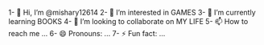 1- 👋 Hi, I’m @mishary12614
2- 👀 I’m interested in GAMES
3- 🌱 I’m currently learning BOOKS
4- 💞️ I’m looking to collaborate on MY LIFE
5- 📫 How to reach me ...
6- 😄 Pronouns: ...
7- ⚡ Fun fact: ...

<!---
mishary12614/mishary12614 is a ✨ special ✨ repository because its `README.md` (this file) appears on your GitHub profile.
You can click the Preview link to take a look at your changes.
--->
